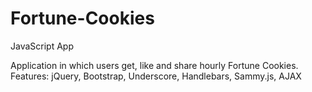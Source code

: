 # Fortune-Cookies
JavaScript App

Application in which users get, like and share hourly Fortune Cookies. 
Features: jQuery, Bootstrap, Underscore, Handlebars, Sammy.js, AJAX
